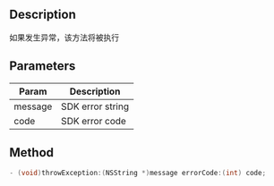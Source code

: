 ## Description

如果发生异常，该方法将被执行

## Parameters

| Param   | Description      |
| ------- | ---------------- |
| message | SDK error string |
| code    | SDK error code   |

## Method

```objectivec
- (void)throwException:(NSString *)message errorCode:(int) code;
```
